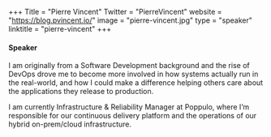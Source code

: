 +++
Title = "Pierre Vincent"
Twitter = "PierreVincent"
website = "https://blog.pvincent.io/"
image = "pierre-vincent.jpg"
type = "speaker"
linktitle = "pierre-vincent"
+++

#### Speaker

I am originally from a Software Development background and the rise of DevOps drove me to become more involved in how systems actually run in the real-world, and how I could make a difference helping others care about the applications they release to production.

I am currently Infrastructure & Reliability Manager at Poppulo, where I’m responsible for our continuous delivery platform and the operations of our hybrid on-prem/cloud infrastructure.